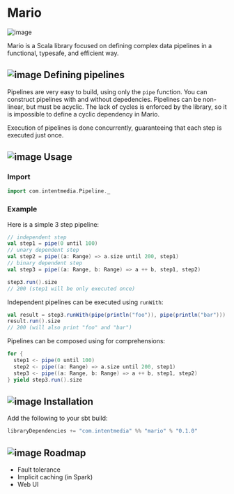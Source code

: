 # Mario

![image](http://rocketdock.com/images/screenshots/thumbnails/Mario_pipe_trash_f.png)

Mario is a Scala library focused on defining complex data pipelines in a functional, typesafe, and efficient way.

## ![image](http://icons.iconarchive.com/icons/ph03nyx/super-mario/32/Retro-Block-Question-icon.png) Defining  pipelines

Pipelines are very easy to build, using only the `pipe` function. You can construct pipelines with and without depedencies.  Pipelines can be non-linear, but must be acyclic.  The lack of cycles is enforced by the library, so it is impossible to define a cyclic dependency in Mario.

Execution of pipelines is done concurrently, guaranteeing that each step is executed just once.

## ![image](http://icons.iconarchive.com/icons/ph03nyx/super-mario/32/Retro-Flower-Fire-icon.png) Usage

### Import

```scala
import com.intentmedia.Pipeline._
```

### Example

Here is a simple 3 step pipeline:

```scala
// independent step
val step1 = pipe(0 until 100)
// unary dependent step
val step2 = pipe((a: Range) => a.size until 200, step1)
// binary dependent step
val step3 = pipe((a: Range, b: Range) => a ++ b, step1, step2)

step3.run().size
// 200 (step1 will be only executed once)
```

Independent pipelines can be executed using `runWith`:

```scala
val result = step3.runWith(pipe(println("foo")), pipe(println("bar")))
result.run().size
// 200 (will also print "foo" and "bar")
```

Pipelines can be composed using for comprehensions:

```scala
for {
  step1 <- pipe(0 until 100)
  step2 <- pipe((a: Range) => a.size until 200, step1)
  step3 <- pipe((a: Range, b: Range) => a ++ b, step1, step2)
} yield step3.run().size
```

## ![image](http://icons.iconarchive.com/icons/ph03nyx/super-mario/32/Retro-Mushroom-1UP-icon.png) Installation
Add the following to your sbt build:

```scala
libraryDependencies += "com.intentmedia" %% "mario" % "0.1.0"
```

## ![image](http://icons.iconarchive.com/icons/ph03nyx/super-mario/32/Retro-Fire-Ball-icon.png) Roadmap
* Fault tolerance
* Implicit caching (in Spark)
* Web UI
